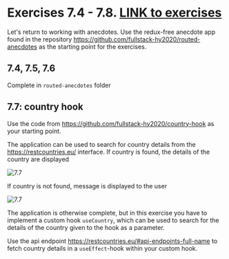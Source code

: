 # Exercises 7.4 - 7.8. [LINK to exercises](https://fullstackopen.com/en/part7/custom_hooks#exercises-7-4-7-8)
Let's return to working with anecdotes. Use the redux-free anecdote app found in the repository https://github.com/fullstack-hy2020/routed-anecdotes as the starting point for the exercises.

## 7.4, 7.5, 7.6
Complete in ```routed-anecdotes``` folder


## 7.7: country hook
Use the code from https://github.com/fullstack-hy2020/country-hook as your starting point.

The application can be used to search for country details from the https://restcountries.eu/ interface. If country is found, the details of the country are displayed

![7.7](https://fullstackopen.com/static/b705259ca07b94ce736ac882dbbce776/14be6/69ea.png)

If country is not found, message is displayed to the user

![7.7](https://fullstackopen.com/static/b8f3f1b250a195526cc2816eb8f69c41/14be6/70ea.png)

The application is otherwise complete, but in this exercise you have to implement a custom hook ```useCountry```, which can be used to search for the details of the country given to the hook as a parameter.

Use the api endpoint https://restcountries.eu/#api-endpoints-full-name to fetch country details in a ```useEffect```-hook within your custom hook.

